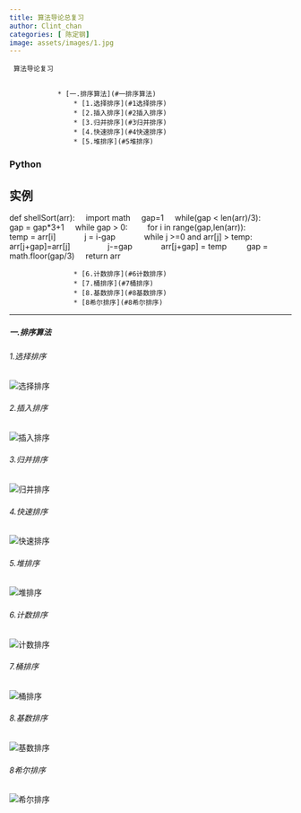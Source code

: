 ```yaml
---
title: 算法导论总复习
author: Clint_chan
categories: [ 陈定钢]
image: assets/images/1.jpg
---
```



	 算法导论复习
   

				* [一.排序算法](#一排序算法)
					* [1.选择排序](#1选择排序)
					* [2.插入排序](#2插入排序)
					* [3.归并排序](#3归并排序)
					* [4.快速排序](#4快速排序)
					* [5.堆排序](#5堆排序)

### Python

## 实例

def shellSort(arr):
    import math
    gap=1
    while(gap < len(arr)/3):
        gap = gap*3+1
    while gap > 0:
        for i in range(gap,len(arr)):
            temp = arr[i]
            j = i-gap
            while j >=0 and arr[j] > temp:
                arr[j+gap]=arr[j]
                j-=gap
            arr[j+gap] = temp
        gap = math.floor(gap/3)
    return arr

					* [6.计数排序](#6计数排序)
					* [7.桶排序](#7桶排序)
					* [8.基数排序](#8基数排序)
					* [8希尔排序](#8希尔排序)


----------


 
 
##### 一.排序算法

###### 1.选择排序
![选择排序](https://clint-chan.github.io/CDG/assets/images/selectionSort.gif)
###### 2.插入排序
![插入排序](https://www.runoob.com/wp-content/uploads/2019/03/insertionSort.gif)
###### 3.归并排序
![归并排序](https://www.runoob.com/wp-content/uploads/2019/03/mergeSort.gif)
###### 4.快速排序
![快速排序](https://www.runoob.com/wp-content/uploads/2019/03/quickSort.gif)
###### 5.堆排序
![堆排序](https://www.runoob.com/wp-content/uploads/2019/03/heapSort.gif)
###### 6.计数排序
![计数排序](https://www.runoob.com/wp-content/uploads/2019/03/countingSort.gif)
###### 7.桶排序
![桶排序](https://www.runoob.com/wp-content/uploads/2019/03/Bucket_sort_2.svg_.png)
###### 8.基数排序
![基数排序](https://www.runoob.com/wp-content/uploads/2019/03/radixSort.gif)
###### 8希尔排序
![希尔排序](https://www.runoob.com/wp-content/uploads/2019/03/Sorting_shellsort_anim.gif)